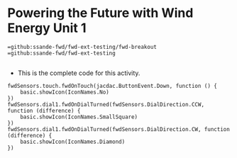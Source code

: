 # Powering the Future with Wind Energy Unit 1
```package
=github:ssande-fwd/fwd-ext-testing/fwd-breakout
=github:ssande-fwd/fwd-ext-testing
```
## 
* This is the complete code for this activity.
```template
fwdSensors.touch.fwdOnTouch(jacdac.ButtonEvent.Down, function () {
    basic.showIcon(IconNames.No)
})
fwdSensors.dial1.fwdOnDialTurned(fwdSensors.DialDirection.CCW, function (difference) {
    basic.showIcon(IconNames.SmallSquare)
})
fwdSensors.dial1.fwdOnDialTurned(fwdSensors.DialDirection.CW, function (difference) {
    basic.showIcon(IconNames.Diamond)
})
```
